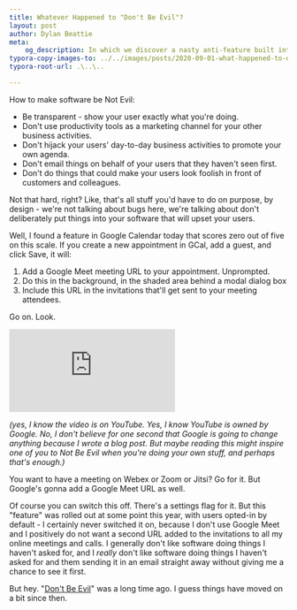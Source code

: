 ```yaml
---
title: Whatever Happened to "Don't Be Evil"?	
layout: post
author: Dylan Beattie
meta:
    og_description: In which we discover a nasty anti-feature built into Google Calendar
typora-copy-images-to: ../../images/posts/2020-09-01-what-happened-to-dont-be-evil/
typora-root-url: .\..\..

---
```

How to make software be Not Evil:

* Be transparent - show your user exactly what you're doing.
* Don't use productivity tools as a marketing channel for your other business activities.
* Don't hijack your users' day-to-day business activities to promote your own agenda.
* Don't email things on behalf of your users that they haven't seen first.
* Don't do things that could make your users look foolish in front of customers and colleagues.

Not that hard, right? Like, that's all stuff you'd have to do on purpose, by design - we're not talking about bugs here, we're talking about don't deliberately put things into your software that will upset your users. 

Well, I found a feature in Google Calendar today that scores zero out of five on this scale. If you create a new appointment in GCal, add a  guest, and click Save, it will:

1. Add a Google Meet meeting URL to your appointment. Unprompted.
2. Do this in the background, in the shaded area behind a modal dialog box
3. Include this URL in the invitations that'll get sent to your meeting attendees.

Go on. Look.

<iframe id="youtube" name="youtube" src="https://www.youtube.com/embed/y88e_e9DhMA" frameborder="0" allow="accelerometer; autoplay; encrypted-media; gyroscope; picture-in-picture" allowfullscreen></iframe>

*(yes, I know the video is on YouTube. Yes, I know YouTube is owned by Google. No, I don't believe for one second that Google is going to change anything because I wrote a blog post. But maybe reading this might inspire one of you to Not Be Evil when you're doing your own stuff, and perhaps that's enough.)*

You want to have a meeting on Webex or Zoom or Jitsi? Go for it. But Google's gonna add a Google Meet URL as well.

Of course you can switch this off. There's a settings flag for it. But this "feature" was rolled out at some point this year, with users opted-in by default - I certainly never switched it on, because I don't use Google Meet and I positively do not want a second URL added to the invitations to all my online meetings and calls. I generally don't like software doing things I haven't asked for, and I *really* don't like software doing things I haven't asked for and them sending it in an email straight away without giving me a chance to see it first.

But hey. "[Don't Be Evil](https://en.wikipedia.org/wiki/Don%27t_be_evil)" was a long time ago. I guess things have moved on a bit since then.



